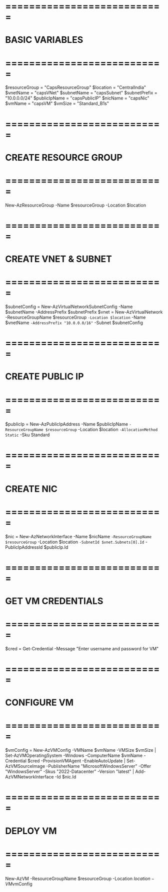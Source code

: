 # ===========================
#  BASIC VARIABLES
# ===========================
$resourceGroup = "CapsResourceGroup"
$location = "CentralIndia"
$vnetName = "capsVNet"
$subnetName = "capsSubnet"
$subnetPrefix = "10.0.0.0/24"
$publicIpName = "capsPublicIP"
$nicName = "capsNic"
$vmName = "capsVM"
$vmSize = "Standard_B1s"

# ===========================
#  CREATE RESOURCE GROUP
# ===========================
New-AzResourceGroup -Name $resourceGroup -Location $location

# ===========================
#  CREATE VNET & SUBNET
# ===========================
$subnetConfig = New-AzVirtualNetworkSubnetConfig -Name $subnetName -AddressPrefix $subnetPrefix
$vnet = New-AzVirtualNetwork -ResourceGroupName $resourceGroup `
    -Location $location `
    -Name $vnetName `
    -AddressPrefix "10.0.0.0/16" `
    -Subnet $subnetConfig

# ===========================
#  CREATE PUBLIC IP
# ===========================
$publicIp = New-AzPublicIpAddress -Name $publicIpName `
    -ResourceGroupName $resourceGroup `
    -Location $location `
    -AllocationMethod Static `
    -Sku Standard

# ===========================
#  CREATE NIC
# ===========================
$nic = New-AzNetworkInterface -Name $nicName `
    -ResourceGroupName $resourceGroup `
    -Location $location `
    -SubnetId $vnet.Subnets[0].Id `
    -PublicIpAddressId $publicIp.Id

# ===========================
#  GET VM CREDENTIALS
# ===========================
$cred = Get-Credential -Message "Enter username and password for VM"

# ===========================
#  CONFIGURE VM
# ===========================
$vmConfig = New-AzVMConfig -VMName $vmName -VMSize $vmSize |
    Set-AzVMOperatingSystem -Windows -ComputerName $vmName -Credential $cred -ProvisionVMAgent -EnableAutoUpdate |
    Set-AzVMSourceImage -PublisherName "MicrosoftWindowsServer" -Offer "WindowsServer" -Skus "2022-Datacenter" -Version "latest" |
    Add-AzVMNetworkInterface -Id $nic.Id

# ===========================
#  DEPLOY VM
# ===========================
New-AzVM -ResourceGroupName $resourceGroup -Location $location -VM $vmConfig
